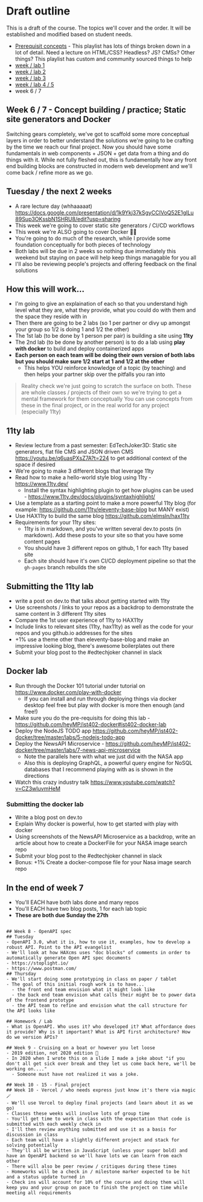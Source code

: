 # Draft outline
This is a draft of the course. The topics we'll cover and the order. It will be established and modified based on student needs.
- [Prerequisit concepts](https://youtube.com/playlist?list=PLJQupiji7J5efO_Q5VGZcPE4O_TM_HGP4) - This playlist has lots of things broken down in a lot of detail. Need a lecture on HTML/CSS? Headless? JS? CMSs? Other things? This playlist has custom and community sourced things to help
- [week / lab 1](https://github.com/elmsln/edtechjoker/tree/master/sp-22/week-1)
- [week / lab 2](https://github.com/elmsln/edtechjoker/tree/master/sp-22/week-2)
- [week / lab 3](https://github.com/elmsln/edtechjoker/tree/master/sp-22/week-3)
- [week / lab 4 / 5](https://github.com/elmsln/edtechjoker/tree/master/sp-22/week-4-5)
- week 6 / 7

## Week 6 / 7 - Concept building / practice; Static site generators and Docker

Switching gears completely, we've got to scaffold some more conceptual layers in order to better understand the solutions we're going to be crafting by the time we reach our final project. Now you should have some fundamentals in web components + JSON + get data from a thing and do things with it. While not fully fleshed out, this is fundamentally how any front end building blocks are constructed in modern web development and we'll come back / refine more as we go.

## Tuesday / the next 2 weeks
- A rare lecture day (whhaaaaat) https://docs.google.com/presentation/d/1k9Ykj37kSgyCCIVoQ52E1gILu89Sup3OKssbN1SHRU8/edit?usp=sharing
- This week we're going to cover static site generators / CI/CD workflows
- This week we're ALSO going to cover Docker 👀👀
- You're going to do much of the research, while I provide some foundation conceptually for both pieces of technology
- Both labs will be due in 2 weeks so nothing due immediately this weekend but staying on pace will help keep things managable for you all
- I'll also be reviewing people's projects and offering feedback on the final solutions

## How this will work...
- I'm going to give an explaination of each so that you understand high level what they are, what they provide, what you could do with them and the space they reside with in
- Then there are going to be 2 labs (so 1 per partner or divy up amongst your group so 1/2 is doing 1 and 1/2 the other)
- The 1st lab (to be done by 1 person per pair) is building a site using **11ty**
- The 2nd lab (to be done by another person) is to do a lab using **play with docker** to build and deploy containerized apps
- **Each person on each team will be doing their own version of both labs but you should make sure 1/2 start at 1 and 1/2 at the other**
  - This helps YOU reinforce knowledge of a topic (by teaching) and then helps your partner skip over the pitfalls you ran into

> Reality check
> we're just going to scratch the surface on both.
> These are whole classes / projects of their own so we're trying to get a mental framework for them conceptually
> You can use concepts from these in the final project, or in the real world for any project (especially 11ty)

## 11ty lab
- Review lecture from a past semester: EdTechJoker3D: Static site generators, flat file CMS and JSON driven CMS
  https://youtu.be/q6uasPXsZ7A?t=224 to get additional context of the space if desired
- We're going to make 3 different blogs that leverage 11ty
- Read how to make a hello-world style blog using 11ty - https://www.11ty.dev/
  - Install the syntax highlighting plugin to get how plugins can be used - https://www.11ty.dev/docs/plugins/syntaxhighlight/
- Use a template as a starting point to make a more powerful 11ty blog (for example: https://github.com/11ty/eleventy-base-blog but MANY exist)
- Use HAX11ty to build the same blog https://github.com/elmsln/hax11ty
- Requirements for your 11ty sites:
  - 11ty is in markdown, and you've written several dev.to posts (in markdown). Add these posts to your site so that you have some content pages
  - You should have 3 different repos on github, 1 for each 11ty based site
  - Each site should have it's own CI/CD deployment pipeline so that the `gh-pages` branch rebuilds the site

## Submitting the 11ty lab
- write a post on dev.to that talks about getting started with 11ty
- Use screenshots / links to your repos as a backdrop to demonstrate the same content in 3 different 11ty sites
- Compare the 1st user experience of 11ty to HAX11ty
- Include links to relevant sites (11ty, hax11ty) as well as the code for your repos and you github.io addresses for the sites
- +1% use a theme other than eleventy-base-blog and make an impressive looking blog, there's awesome boilerplates out there
- Submit your blog post to the #edtechjoker channel in slack

## Docker lab
- Run through the Docker 101 tutorial under tutorial on https://www.docker.com/play-with-docker
  - If you can install and run through deploying things via docker desktop feel free but play with docker is more then enough (and free!)
- Make sure you do the pre-requisits for doing this lab - https://github.com/heyMP/ist402-docker#ist402-docker-lab
- Deploy the NodeJS TODO app https://github.com/heyMP/ist402-docker/tree/master/labs/5-nodejs-todo-app
- Deploy the NewsAPI Microservice - https://github.com/heyMP/ist402-docker/tree/master/labs/7-news-api-microservice
  - Note the parallels here with what we just did with the NASA app
  - Also this is deploying GraphQL, a powerful query engine for NoSQL databases that I recommend playing with as is shown in the directions
- Watch this crazy industry talk https://www.youtube.com/watch?v=CZ3wIuvmHeM

### Submitting the docker lab 
- Write a blog post on dev.to
- Explain Why docker is powerful, how to get started with play with docker
- Using screenshots of the NewsAPI Microservice as a backdrop, write an article about how to create a DockerFile for your NASA image search repo
- Submit your blog post to the #edtechjoker channel in slack
- Bonus: +1% Create a docker-compose file for your Nasa image search repo

## In the end of week 7
- You'll EACH have both labs done and many repos
- You'll EACH have two blog posts, 1 for each lab topic
- **These are both due Sunday the 27th**

~~~ EVERYTHING BELOW HERE IS HIGHLY VARIABLE / SUBJECT TO CHANGE ~~~

## Week 8 - OpenAPI spec
## Tuesday
- OpenAPI 3.0, what it is, how to use it, examples, how to develop a robust API. Point to the API evangelist
- We'll look at how HAXcms uses "doc blocks" of comments in order to automatically generate Open API spec documents
- https://stoplight.io/
- https://www.postman.com/
## Thursday
- We'll start doing some prototyping in class on paper / tablet
- The goal of this initial rough work is to have...
  - the front end team envision what it might look like
  - the back end team envision what calls their might be to power data of the frontend prototype
  - the API team to refine and envision what the call structure for the API looks like

## Homework / Lab
- What is OpenAPI. Who uses it? who developed it? What affordance does it provide? Why is it important? What is API first architecture? How do we version APIs?

## Week 9 - Cruising on a boat or however you let loose
- 2019 edition, not 2020 edition 😬
- In 2020 when I wrote this on a slide I made a joke about "if you don't all get sick over break and they let us come back here, we'll be working on...."
  - Someone must have not realized it was a joke.

## Week 10 - 15 - Final project
## Week 10 - Vercel / who needs express just know it's there via magic 🪄
- We'll use Vercel to deploy final projects (and learn about it as we go)
- Classes these weeks will involve lots of group time
- You'll get time to work in class with the expectation that code is submitted with each weekly check in
- I'll then review anything submitted and use it as a basis for discussion in class
- Each team will have a slightly different project and stack for solving potentially
- They'll all be written in JavaScript (unless your super bold) and have an OpenAPI backend so we'll have lots we can learn from each other
- There will also be peer review / critiques during these times
- Homeworks will be a check in / milestone marker expected to be hit and a status update turned in
- Check ins will account for 10% of the course and doing them will keep you and your group on pace to finish the project on time while meeting all requirements
